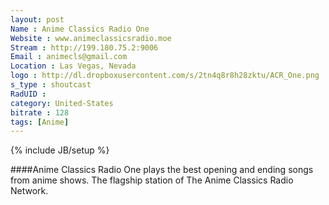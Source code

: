 ```yaml
---
layout: post
Name : Anime Classics Radio One
Website : www.animeclassicsradio.moe
Stream : http://199.180.75.2:9006
Email : animecls@gmail.com
Location : Las Vegas, Nevada
logo : http://dl.dropboxusercontent.com/s/2tn4q8r8h28zktu/ACR_One.png
s_type : shoutcast
RadUID : 
category: United-States
bitrate : 128
tags: [Anime]
---
```

{% include JB/setup %}

####Anime Classics Radio One plays the best opening and ending songs from anime shows. The flagship station of The Anime Classics Radio Network.